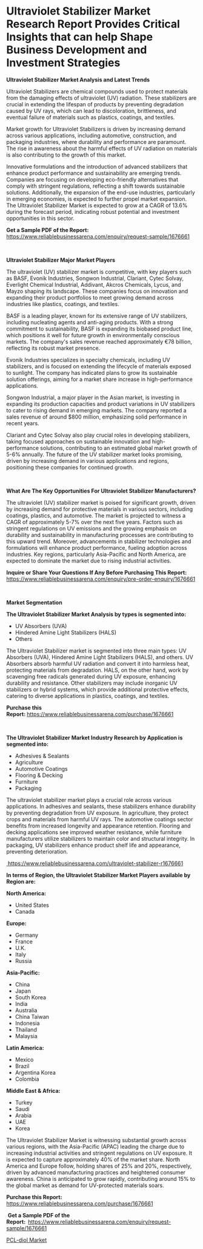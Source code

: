 <p><h1>Ultraviolet Stabilizer Market Research Report Provides Critical Insights that can help Shape Business Development and Investment Strategies</h1></p><p><strong>Ultraviolet Stabilizer Market Analysis and Latest Trends</strong></p>
<p><p>Ultraviolet Stabilizers are chemical compounds used to protect materials from the damaging effects of ultraviolet (UV) radiation. These stabilizers are crucial in extending the lifespan of products by preventing degradation caused by UV rays, which can lead to discoloration, brittleness, and eventual failure of materials such as plastics, coatings, and textiles. </p><p>Market growth for Ultraviolet Stabilizers is driven by increasing demand across various applications, including automotive, construction, and packaging industries, where durability and performance are paramount. The rise in awareness about the harmful effects of UV radiation on materials is also contributing to the growth of this market. </p><p>Innovative formulations and the introduction of advanced stabilizers that enhance product performance and sustainability are emerging trends. Companies are focusing on developing eco-friendly alternatives that comply with stringent regulations, reflecting a shift towards sustainable solutions. Additionally, the expansion of the end-use industries, particularly in emerging economies, is expected to further propel market expansion. The Ultraviolet Stabilizer Market is expected to grow at a CAGR of 13.6% during the forecast period, indicating robust potential and investment opportunities in this sector.</p></p>
<p><strong>Get a Sample PDF of the Report:&nbsp;</strong> <a href="https://www.reliablebusinessarena.com/enquiry/request-sample/1676661?utm_campaign=2485&utm_medium=2&utm_source=Github&utm_content=ia&utm_term=24032025&utm_id=ultraviolet-stabilizer">https://www.reliablebusinessarena.com/enquiry/request-sample/1676661</a></p>
<p>&nbsp;</p>
<p><strong>Ultraviolet Stabilizer Major Market Players</strong></p>
<p><p>The ultraviolet (UV) stabilizer market is competitive, with key players such as BASF, Evonik Industries, Songwon Industrial, Clariant, Cytec Solvay, Everlight Chemical Industrial, Addivant, Akcros Chemicals, Lycus, and Mayzo shaping its landscape. These companies focus on innovation and expanding their product portfolios to meet growing demand across industries like plastics, coatings, and textiles.</p><p>BASF is a leading player, known for its extensive range of UV stabilizers, including nucleating agents and anti-aging products. With a strong commitment to sustainability, BASF is expanding its biobased product line, which positions it well for future growth in environmentally conscious markets. The company's sales revenue reached approximately €78 billion, reflecting its robust market presence.</p><p>Evonik Industries specializes in specialty chemicals, including UV stabilizers, and is focused on extending the lifecycle of materials exposed to sunlight. The company has indicated plans to grow its sustainable solution offerings, aiming for a market share increase in high-performance applications. </p><p>Songwon Industrial, a major player in the Asian market, is investing in expanding its production capacities and product variations in UV stabilizers to cater to rising demand in emerging markets. The company reported a sales revenue of around $800 million, emphasizing solid performance in recent years.</p><p>Clariant and Cytec Solvay also play crucial roles in developing stabilizers, taking focused approaches on sustainable innovation and high-performance solutions, contributing to an estimated global market growth of 5-6% annually. The future of the UV stabilizer market looks promising, driven by increasing demand in various applications and regions, positioning these companies for continued growth.</p></p>
<p>&nbsp;</p>
<p><strong>What Are The Key Opportunities For Ultraviolet Stabilizer Manufacturers?</strong></p>
<p><p>The ultraviolet (UV) stabilizer market is poised for significant growth, driven by increasing demand for protective materials in various sectors, including coatings, plastics, and automotive. The market is projected to witness a CAGR of approximately 5-7% over the next five years. Factors such as stringent regulations on UV emissions and the growing emphasis on durability and sustainability in manufacturing processes are contributing to this upward trend. Moreover, advancements in stabilizer technologies and formulations will enhance product performance, fueling adoption across industries. Key regions, particularly Asia-Pacific and North America, are expected to dominate the market due to rising industrial activities.</p></p>
<p><strong>Inquire or Share Your Questions If Any Before Purchasing This Report:</strong> <a href="https://www.reliablebusinessarena.com/enquiry/pre-order-enquiry/1676661?utm_campaign=2485&utm_medium=2&utm_source=Github&utm_content=ia&utm_term=24032025&utm_id=ultraviolet-stabilizer">https://www.reliablebusinessarena.com/enquiry/pre-order-enquiry/1676661</a></p>
<p>&nbsp;</p>
<p><strong>Market Segmentation</strong></p>
<p><strong>The Ultraviolet Stabilizer Market Analysis by types is segmented into:</strong></p>
<p><ul><li>UV Absorbers (UVA)</li><li>Hindered Amine Light Stabilizers (HALS)</li><li>Others</li></ul></p>
<p><p>The Ultraviolet Stabilizer market is segmented into three main types: UV Absorbers (UVA), Hindered Amine Light Stabilizers (HALS), and others. UV Absorbers absorb harmful UV radiation and convert it into harmless heat, protecting materials from degradation. HALS, on the other hand, work by scavenging free radicals generated during UV exposure, enhancing durability and resistance. Other stabilizers may include inorganic UV stabilizers or hybrid systems, which provide additional protective effects, catering to diverse applications in plastics, coatings, and textiles.</p></p>
<p><strong>Purchase this Report:&nbsp;</strong><a href="https://www.reliablebusinessarena.com/purchase/1676661?utm_campaign=2485&utm_medium=2&utm_source=Github&utm_content=ia&utm_term=24032025&utm_id=ultraviolet-stabilizer">https://www.reliablebusinessarena.com/purchase/1676661</a></p>
<p>&nbsp;</p>
<p><strong>The Ultraviolet Stabilizer Market Industry Research by Application is segmented into:</strong></p>
<p><ul><li>Adhesives & Sealants</li><li>Agriculture</li><li>Automotive Coatings</li><li>Flooring & Decking</li><li>Furniture</li><li>Packaging</li></ul></p>
<p><p>The ultraviolet stabilizer market plays a crucial role across various applications. In adhesives and sealants, these stabilizers enhance durability by preventing degradation from UV exposure. In agriculture, they protect crops and materials from harmful UV rays. The automotive coatings sector benefits from increased longevity and appearance retention. Flooring and decking applications see improved weather resistance, while furniture manufacturers utilize stabilizers to maintain color and structural integrity. In packaging, UV stabilizers enhance product shelf life and appearance, preventing deterioration.</p></p>
<p><a href="https://www.reliablebusinessarena.com/ultraviolet-stabilizer-r1676661?utm_campaign=2485&utm_medium=2&utm_source=Github&utm_content=ia&utm_term=24032025&utm_id=ultraviolet-stabilizer">&nbsp;https://www.reliablebusinessarena.com/ultraviolet-stabilizer-r1676661</a></p>
<p><strong>In terms of Region, the Ultraviolet Stabilizer Market Players available by Region are:</strong></p>
<p>
    <p> <strong> North America: </strong>
        <ul>
            <li>United States</li>
            <li>Canada</li>
        </ul>
        </p> 
    <p> <strong> Europe: </strong>
        <ul>
            <li>Germany</li>
            <li>France</li>
            <li>U.K.</li>
            <li>Italy</li>
            <li>Russia</li>
        </ul>
        </p> 
    <p> <strong> Asia-Pacific: </strong>
        <ul>
            <li>China</li>
            <li>Japan</li>
            <li>South Korea</li>
            <li>India</li>
            <li>Australia</li>
            <li>China Taiwan</li>
            <li>Indonesia</li>
            <li>Thailand</li>
            <li>Malaysia</li>
        </ul>
        </p> 
    <p> <strong> Latin America: </strong>
        <ul>
            <li>Mexico</li>
            <li>Brazil</li>
            <li>Argentina Korea</li>
            <li>Colombia</li>
        </ul>
        </p> 
    <p> <strong> Middle East & Africa: </strong>
        <ul>
            <li>Turkey</li>
            <li>Saudi</li>
            <li>Arabia</li>
            <li>UAE</li>
            <li>Korea</li>
        </ul>
    </p>
    </p>
<p><p>The Ultraviolet Stabilizer Market is witnessing substantial growth across various regions, with the Asia-Pacific (APAC) leading the charge due to increasing industrial activities and stringent regulations on UV exposure. It is expected to capture approximately 40% of the market share. North America and Europe follow, holding shares of 25% and 20%, respectively, driven by advanced manufacturing practices and heightened consumer awareness. China is anticipated to grow rapidly, contributing around 15% to the global market as demand for UV-protected materials soars.</p></p>
<p><strong>Purchase this Report: </strong><a href="https://www.reliablebusinessarena.com/purchase/1676661?utm_campaign=2485&utm_medium=2&utm_source=Github&utm_content=ia&utm_term=24032025&utm_id=ultraviolet-stabilizer">https://www.reliablebusinessarena.com/purchase/1676661</a></p>
<p>&nbsp;<strong>Get a Sample PDF of the Report:&nbsp;&nbsp;</strong><a href="https://www.reliablebusinessarena.com/enquiry/request-sample/1676661?utm_campaign=2485&utm_medium=2&utm_source=Github&utm_content=ia&utm_term=24032025&utm_id=ultraviolet-stabilizer">https://www.reliablebusinessarena.com/enquiry/request-sample/1676661</a></p>
<p><strong></strong></p>
<p><p><a href="https://github.com/mayabungard8092/Market-Research-Report-List-1/blob/main/pcl-diol-market.md?utm_campaign=2485&utm_medium=2&utm_source=Github&utm_content=ia&utm_term=24032025&utm_id=ultraviolet-stabilizer">PCL-diol Market</a></p></p>